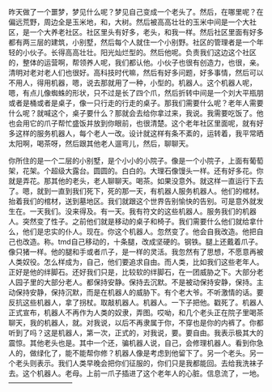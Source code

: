 昨天做了一个噩梦，梦见什么呢？梦见自己变成一个老头了。然后，在哪里呢？在偏远荒野，周边全是玉米地，和，大树。然后被高高壮壮的玉米中间是一个大社区，是一个大养老社区。社区里头有好多，老头，和我一样。然后社区里面有好多都有两三层的建筑，小别墅，然后每个人就住一个小别野。社区的管理者是一个年轻的小伙子。长得高高壮壮。阳光灿烂型的。然后他呢。负责我们这边这个社区的，整体的运营啊，帮领养人呢，我们都认他。小伙子也很有创造力，也很，亲。清明对老对老人们也很好。高科技时代嘛，然后有好多问题，好多事情，然后可以不用人，得用机器，嗯，说去那就用了一种，小型的。机器人。这个机器人呢，嗯，有点儿像蜘蛛的形状，只不过是长了四个爪，然后折转中间是一个刘大平瓶朋或者是桶或者是桌子，像一只行走的行走的桌子。那我们需要什么呢？老年人需要什么呢？就喊这个，桌子要什么？那就会去给你拿过来，我说。我需要吃饭了。他也会用它的爪子帮忙盛饭并放到你眼前，也很清楚。这个老年社区里面呢，就有好多这样的服务机器人，每个老人一改。设计就这样有条不紊的，运转着，我平常晒太阳啊，喝茶呀，然后跟其他老人遛弯儿，然后，聊聊天。

你所住的是一个二层的小别墅，是个小小的小院子。像是一个小院子，上面有葡萄架，花架。个超级大露台。圆圆的。白白的。大理石像馒头一样。还有好多花。你就是弄花。那其他的老头，老人聊聊天。喝茶。如果没意外。就这样一直运行下去了。嗯，就到一直到我们死下，死的那一天，有机器人服务机器人。他们的棺材。抬着我们的棺材，送到墓地区。我们就跟这个世界告别愉快的告别。可是意外就发生在。一天我们。没来得及。有一天。我有符文的这些机器人。服务我们的机器人。突然变了性子。之前他们就是移动的桌子和椅子。我们需要什么他们就给拿什么，他们是忠实的仆人。现在。你这个机器人。忽然变了。他会自我改造。他把自己也改造。称。tmd自己移动的，十条腿，改成坚硬的。钢铁。腿上还戴着爪子。像只猪一样。他的腿和手或者爪子，是一样的灵活。我忽然有了思想，不愿意再被人类奴役。怎么样成为，自己，他们要追求自由。而人类，比如我们这些老年人。正好是他的绊脚石。还好我们只是，比较软的绊脚石，在一团威胁之下。大部分老人园子里的大部分老人。都保持安静。保持去沉默。不是被动保持安静，保持。主动保持安静，保持沉默，而是在机器人的威胁下。有个老大爷。不听激情的话。要反抗这些机器人，拿了拐杖。取敲机器人。机器人。一下子把他。戳死了。机器人正式宣布，机器人不再作为人类的奴隶，弄图。哎呦，和几个老头正在院子里喝茶聊天，我的机器人，就。对我说，以后不再隶属于你，不穿也是你的内裤了。你都听到了吗？这是机器人，第一次，正式的，对我说，要。要自由。我表示极其大的震惊。其他老头也是。其中一个还，骗机器人说，自己，会修理机器人。看到你急人的，做绿化了，能不能帮你修？机器人像是考虑到他留下了。另一个老头。另一个老头则表示。我们人类早晚会把你们征服的，你们只是我都能回。去给我洗袜子去。这个机器人。老母。上前一爪子插进了这个老年人的心脏。信息流了，一地。
—————————

